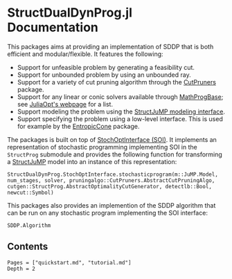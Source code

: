 # StructDualDynProg.jl Documentation

This packages aims at providing an implementation of SDDP that is both efficient and modular/flexible.
It features the following:

* Support for unfeasible problem by generating a feasibility cut.
* Support for unbounded problem by using an unbounded ray.
* Support for a variety of cut pruning algorithm through the [CutPruners](https://github.com/JuliaPolyhedra/CutPruners.jl) package.
* Support for any linear or conic solvers available through [MathProgBase](https://github.com/JuliaOpt/MathProgBase.jl); see [JuliaOpt's webpage](http://www.juliaopt.org/) for a list.
* Support modeling the problem using the [StructJuMP modeling interface](https://github.com/StructJuMP/StructJuMP.jl).
* Support specifying the problem using a low-level interface. This is used for example by the [EntropicCone](https://github.com/blegat/EntropicCone.jl) package.

The packages is built on top of [StochOptInterface (SOI)](https://github.com/JuliastochOpt/StochOptInterface.jl/).
It implements an representation of stochastic programming implementing SOI in the `StructProg` submodule
and provides the following function for transforming a [StructJuMP](https://github.com/StructJuMP/StructJuMP.jl)
model into an instance of this representation:
```@docs
StructDualDynProg.StochOptInterface.stochasticprogram(m::JuMP.Model, num_stages, solver, pruningalgo::CutPruners.AbstractCutPruningAlgo, cutgen::StructProg.AbstractOptimalityCutGenerator, detectlb::Bool, newcut::Symbol)
```

This packages also provides an implemention of the SDDP algorithm that can be run on any stochastic
program implementing the SOI interface:
```@docs
SDDP.Algorithm
```

## Contents
```@contents
Pages = ["quickstart.md", "tutorial.md"]
Depth = 2
```
